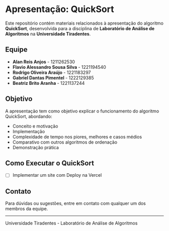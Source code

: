 # Apresentação: QuickSort

Este repositório contém materiais relacionados à apresentação do algoritmo **QuickSort**, desenvolvida para a disciplina de **Laboratório de Análise de Algoritmos** na **Universidade Tiradentes**.

## Equipe
- **Alan Reis Anjos** - 1211262530
- **Flavio Alessandro Sousa Silva** - 1221194540
- **Rodrigo Oliveira Araújo** - 1221183297
- **Gabriel Dantas Pimentel** - 1222129385
- **Beatriz Brito Aranha** - 1221137244

## Objetivo
A apresentação tem como objetivo explicar o funcionamento do algoritmo QuickSort, abordando:
- Conceito e motivação
- Implementação
- Complexidade de tempo nos piores, melhores e casos médios
- Comparativo com outros algoritmos de ordenação
- Demonstração prática

## Como Executar o QuickSort
- [ ] Implementar um site com Deploy na Vercel

## Contato
Para dúvidas ou sugestões, entre em contato com qualquer um dos membros da equipe.

---
Universidade Tiradentes - Laboratório de Análise de Algoritmos

